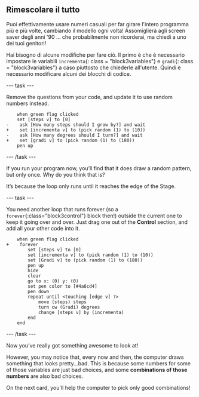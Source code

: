 ## Rimescolare il tutto

Puoi effettivamente usare numeri casuali per far girare l'intero programma più e più volte, cambiando il modello ogni volta! Assomiglierà agli screen saver degli anni '90 ... che probabilmente non ricorderai, ma chiedi a uno dei tuoi genitori!

Hai bisogno di alcune modifiche per fare ciò. Il primo è che è necessario impostare le variabili `incrementa`{: class = "block3variables"} e `gradi`{: class = "block3variables"} a caso piuttosto che chiederle all'utente. Quindi è necessario modificare alcuni dei blocchi di codice.

\--- task \---

Remove the questions from your code, and update it to use random numbers instead.

```blocks3
    when green flag clicked
    set [steps v] to [0]
-    ask [How many steps should I grow by?] and wait
+    set [incrementa v] to (pick random (1) to (10))
-    ask [How many degrees should I turn?] and wait
+    set [gradi v] to (pick random (1) to (180))
    pen up
```

\--- /task \---

If you run your program now, you’ll find that it does draw a random pattern, but only once. Why do you think that is?

It’s because the loop only runs until it reaches the edge of the Stage.

\--- task \---

You need another loop that runs forever (so a `forever`{:class="block3control"} block then!) outside the current one to keep it going over and over. Just drag one out of the **Control** section, and add all your other code into it.

```blocks3
    when green flag clicked
+    forever 
        set [steps v] to [0]
        set [incrementa v] to (pick random (1) to (10))
        set [Gradi v] to (pick random (1) to (180))
        pen up
        hide
        clear
        go to x: (0) y: (0)
        set pen color to [#4a6cd4]
        pen down
        repeat until <touching [edge v] ?> 
            move (steps) steps
            turn cw (Gradi) degrees
            change [steps v] by (incrementa)
        end
    end
```

\--- /task \---

Now you’ve really got something awesome to look at!

However, you may notice that, every now and then, the computer draws something that looks pretty...bad. This is because some numbers for some of those variables are just bad choices, and some **combinations of those numbers** are also bad choices.

On the next card, you'll help the computer to pick only good combinations!